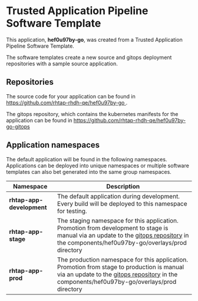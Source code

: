 # Trusted Application Pipeline Software Template

This application, **hef0u97by-go**, was created from a Trusted Application Pipeline Software Template.

The software templates create a new source and gitops deployment repositories with a sample source application. 

## Repositories

The source code for your application can be found in [https://github.com/rhtap-rhdh-qe/hef0u97by-go ](https://github.com/rhtap-rhdh-qe/hef0u97by-go ).
 
The gitops repository, which contains the kubernetes manifests for the application can be found in 
[https://github.com/rhtap-rhdh-qe/hef0u97by-go-gitops ](https://github.com/rhtap-rhdh-qe/hef0u97by-go-gitops ) 

## Application namespaces 

The default application will be found in the following namespaces. Applications can be deployed into unique namespaces or multiple software templates can also bet generated into the same group namespaces.  

|  Namespace   |  Description   |  
| -------- | -------- |   
| **rhtap-app-development** | The default application during development. Every build will be deployed to this namespace for testing. | 
| **rhtap-app-stage** | The staging namespace for this application. Promotion from development to stage is manual via an update to the [gitops repository](https://github.com/rhtap-rhdh-qe/hef0u97by-go-gitops ) in the components/hef0u97by-go/overlays/prod directory |  
| **rhtap-app-prod** | The production namespace for this application. Promotion from stage to production is manual via an update to the [gitops repository](https://github.com/rhtap-rhdh-qe/hef0u97by-go-gitops ) in the components/hef0u97by-go/overlays/prod directory | 
